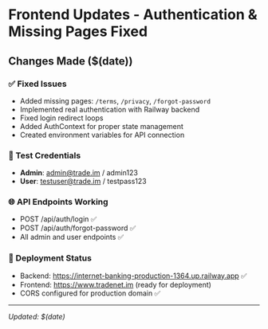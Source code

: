 # Frontend Updates - Authentication & Missing Pages Fixed

## Changes Made ($(date))

### ✅ Fixed Issues
- Added missing pages: `/terms`, `/privacy`, `/forgot-password`
- Implemented real authentication with Railway backend  
- Fixed login redirect loops
- Added AuthContext for proper state management
- Created environment variables for API connection

### 🔑 Test Credentials
- **Admin**: admin@trade.im / admin123
- **User**: testuser@trade.im / testpass123

### 🌐 API Endpoints Working
- POST /api/auth/login ✅
- POST /api/auth/forgot-password ✅  
- All admin and user endpoints ✅

### 🚀 Deployment Status
- Backend: https://internet-banking-production-1364.up.railway.app ✅
- Frontend: https://www.tradenet.im (ready for deployment)
- CORS configured for production domain ✅

---
*Updated: $(date)*